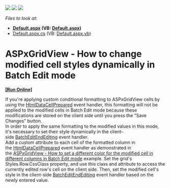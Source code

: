 <!-- default badges list -->
![](https://img.shields.io/endpoint?url=https://codecentral.devexpress.com/api/v1/VersionRange/128533526/16.2.3%2B)
[![](https://img.shields.io/badge/Open_in_DevExpress_Support_Center-FF7200?style=flat-square&logo=DevExpress&logoColor=white)](https://supportcenter.devexpress.com/ticket/details/T466715)
[![](https://img.shields.io/badge/📖_How_to_use_DevExpress_Examples-e9f6fc?style=flat-square)](https://docs.devexpress.com/GeneralInformation/403183)
<!-- default badges end -->
<!-- default file list -->
*Files to look at*:

* **[Default.aspx](./CS/Default.aspx) (VB: [Default.aspx](./VB/Default.aspx))**
* [Default.aspx.cs](./CS/Default.aspx.cs) (VB: [Default.aspx.vb](./VB/Default.aspx.vb))
<!-- default file list end -->
# ASPxGridView - How to change modified cell styles dynamically in Batch Edit mode
<!-- run online -->
**[[Run Online]](https://codecentral.devexpress.com/t466715)**
<!-- run online end -->


<p>If you're applying custom conditional formatting to ASPxGridView cells by using the <a href="https://documentation.devexpress.com/#aspnet/DevExpressWebASPxGridView_HtmlDataCellPreparedtopic">HtmlDataCellPrepared</a> event handler, this formatting will not be applied to the modified cells in Batch Edit mode because these modifications are stored on the client side until you press the "Save Changes" button. <br>In order to apply the same formatting to the modified values in this mode, it's necessary to set their style dynamically in the client-side <a href="https://documentation.devexpress.com/#AspNet/DevExpressWebScriptsASPxClientGridView_BatchEditEndEditingtopic">BatchEditEndEditing</a> event handler.<br>Add a custom attribute to each cell of the formatted column in the <a href="https://documentation.devexpress.com/#aspnet/DevExpressWebASPxGridView_HtmlDataCellPreparedtopic">HtmlDataCellPrepared</a> event handler as demonstrated in the <a href="https://www.devexpress.com/Support/Center/p/E5140">ASPxGridView - How to set a different color for the modified cell in different columns in Batch Edit mode</a> example. Set the grid's Styles.Row.CssClass property, and use this class and attribute to access the currently edited row's cell on the client side. Then, set the modified cell's style in the client-side <a href="https://documentation.devexpress.com/#AspNet/DevExpressWebScriptsASPxClientGridView_BatchEditEndEditingtopic">BatchEditEndEditing</a> event handler based on the newly entered value.</p>

<br/>



